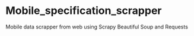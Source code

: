 # Mobile_specification_scrapper
Mobile data scrapper from web using Scrapy Beautiful Soup and Requests
